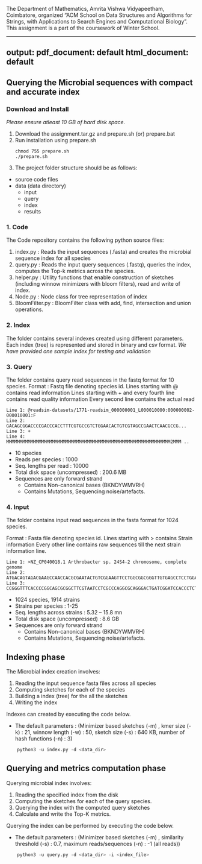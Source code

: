 The Department of Mathematics,  Amrita Vishwa Vidyapeetham, Coimbatore, organized “ACM School on Data Structures and Algorithms for Strings, with Applications to Search Engines and Computational Biology”. This assignment is a part of the coursework of Winter School.

---
output:
  pdf_document: default
  html_document: default
---
## Querying the Microbial sequences with compact and accurate index

### Download and Install
*Please ensure atleast 10 GB of hard disk space.*

1. Download the assignment.tar.gz and prepare.sh (or) prepare.bat
2. Run installation using prepare.sh
   ```Shell
   chmod 755 prepare.sh
   ./prepare.sh
   ```
3. The project folder structure should be as follows:

- source code files
- data (data directory)
  - input
  - query
  - index
  - results

### 1. Code
The Code repository contains the following python source files:
1. index.py : Reads the input sequences (.fasta) and creates the microbial sequence index for all species
2. query.py : Reads the input query sequences (.fastq), queries the index, computes the Top-k metrics across the species.
3. helper.py : Utility functions that enable construction of sketches (including winnow minimizers with bloom filters), read and write of index.
4. Node.py : Node class for tree representation of index
5. BloomFilter.py : BloomFilter class with add, find, intersection and union operations.

### 2. Index
The folder contains several indexes created using different parameters. Each index (tree) is represented and stored in binary and csv format. *We have provided one sample index for testing and validation*

### 3. Query
The folder contains query read sequences in the fastq format for 10 species.
Format : Fastq file denoting species id. Lines starting with @ contains read information
Lines starting with + and every fourth line contains read quality information
Every second line contains the actual read
```
Line 1: @readsim-datasets/1771-readsim_000000001_L000010000:000000002-000010001:F
Line 2: GACAGCGGACCCCGACCCACCTTTCGTGCCGTCTGGAACACTGTCGTAGCCGAACTCAACGCCG...
Line 3: +
Line 4: MMMMMMMMMMMMMMMMMMMMMMMMMMMMMMMMMMMMMMMMMMMMMMMMMMMMMMMMMMMMM2MMM .. 
```

- 10 species
- Reads per species : 1000
- Seq. lengths per read : 10000
- Total disk space (uncompressed) : 200.6 MB
- Sequences are only forward strand
    - Contains Non-canonical bases (BKNDYWMVRH)
    - Contains Mutations, Sequencing noise/artefacts.

### 4. Input
The folder contains input read sequences in the fasta format for 1024 species.

Format : Fasta file denoting species id. Lines starting with > contains Strain information
Every other line contains raw sequences till the next strain information line.
```
Line 1: >NZ_CP040018.1 Arthrobacter sp. 24S4-2 chromosome, complete genome
Line 2: ATGACAGTAGACGAAGCCAACCACGCGAATACTGTCGGAAGTTCCTGGCGGCGGGTTGTGAGCCTCCTGGAGCAGGACCA
Line 3: CCGGGTTTCACCCCGGCAGCGCGGCTTCGTAATCCTCGCCCAGGCGCAGGGACTGATCGGATCCACCCTCTTGGTGGCCG
```

- 1024 species, 1914 strains
- Strains per species : 1-25
- Seq. lengths across strains : 5.32 – 15.8 mn
- Total disk space (uncompressed) : 8.6 GB
- Sequences are only forward strand
    - Contains Non-canonical bases (BKNDYWMVRH)
    - Contains Mutations, Sequencing noise/artefacts.

## Indexing phase
The Microbial index creation involves:
1. Reading the input sequence fasta files across all species
2. Computing sketches for each of the species
3. Building a index (tree) for the all the sketches
4. Writing the index

Indexes can created by executing the code below. 
- The default parameters :
(Minimizer based sketches (-m) , 
kmer size (-k) : 21, 
winnow length (-w) : 50, 
sketch size (-s) : 640 KB, 
number of hash functions (-n) : 3)

```python
    python3 -u index.py -d <data_dir>
```

## Querying and metrics computation phase
Querying microbial index involves:
1. Reading the specified index from the disk
2. Computing the sketches for each of the query species.
3. Querying the index with the computed query sketches
4. Calculate and write the Top-K metrics.

Querying the index can be performed by executing the code below.
- The default parameters :
(Minimizer based sketches (-m) , 
similarity threshold (-s) : 0.7, 
maximum reads/sequences (-n) : -1 (all reads))

```python
    python3 -u query.py -d <data_dir> -i <index_file>
```
